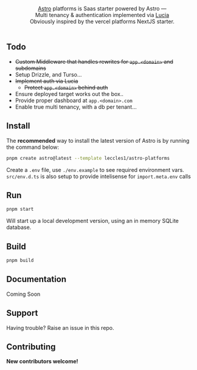 <p align="center">
  <br/>
  <a href="https://astro.build">Astro</a> platforms is Saas starter powered by Astro &mdash;
  <br/>
  Multi tenancy & authentication implemented via <a href="https://lucia-auth.com/">Lucia</a><br />
  Obviously inspired by the vercel platforms NextJS starter.
  <br/><br/>
</p>

<div align="center">

</div>

## Todo

- ~~Custom Middleware that handles rewrites for `app.<domain>` and subdomains~~
- Setup Drizzle, and Turso...
- ~~Implement auth via Lucia~~
  - ~~Protect `app.<domain>` behind auth~~
- Ensure deployed target works out the box..
- Provide proper dashboard at `app.<domain>.com`
- Enable true multi tenancy, with a db per tenant...

## Install

The **recommended** way to install the latest version of Astro is by running the command below:

```bash
pnpm create astro@latest --template leccles1/astro-platforms
```

Create a `.env` file, use `./env.example` to see required environment vars. `src/env.d.ts` is also setup to provide intelisense for `import.meta.env` calls

## Run

```bash
pnpm start
```
Will start up a local development version, using an in memory SQLite database.
## Build

```bash
pnpm build
```

## Documentation

Coming Soon

## Support

Having trouble? Raise an issue in this repo.

## Contributing

**New contributors welcome!**
